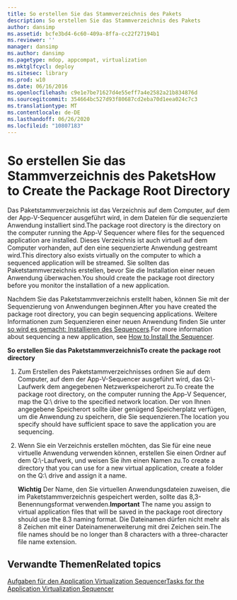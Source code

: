 ```yaml
---
title: So erstellen Sie das Stammverzeichnis des Pakets
description: So erstellen Sie das Stammverzeichnis des Pakets
author: dansimp
ms.assetid: bcfe3bd4-6c60-409a-8ffa-cc22f27194b1
ms.reviewer: ''
manager: dansimp
ms.author: dansimp
ms.pagetype: mdop, appcompat, virtualization
ms.mktglfcycl: deploy
ms.sitesec: library
ms.prod: w10
ms.date: 06/16/2016
ms.openlocfilehash: c9e1e7be71627d4e55eff7a4e2582a21b834876d
ms.sourcegitcommit: 354664bc527d93f80687cd2eba70d1eea024c7c3
ms.translationtype: MT
ms.contentlocale: de-DE
ms.lasthandoff: 06/26/2020
ms.locfileid: "10807183"
---
```

# <span data-ttu-id="eb575-103">So erstellen Sie das Stammverzeichnis des Pakets</span><span class="sxs-lookup"><span data-stu-id="eb575-103">How to Create the Package Root Directory</span></span>


<span data-ttu-id="eb575-104">Das Paketstammverzeichnis ist das Verzeichnis auf dem Computer, auf dem der App-V-Sequencer ausgeführt wird, in dem Dateien für die sequenzierte Anwendung installiert sind.</span><span class="sxs-lookup"><span data-stu-id="eb575-104">The package root directory is the directory on the computer running the App-V Sequencer where files for the sequenced application are installed.</span></span> <span data-ttu-id="eb575-105">Dieses Verzeichnis ist auch virtuell auf dem Computer vorhanden, auf den eine sequenzierte Anwendung gestreamt wird.</span><span class="sxs-lookup"><span data-stu-id="eb575-105">This directory also exists virtually on the computer to which a sequenced application will be streamed.</span></span> <span data-ttu-id="eb575-106">Sie sollten das Paketstammverzeichnis erstellen, bevor Sie die Installation einer neuen Anwendung überwachen.</span><span class="sxs-lookup"><span data-stu-id="eb575-106">You should create the package root directory before you monitor the installation of a new application.</span></span>

<span data-ttu-id="eb575-107">Nachdem Sie das Paketstammverzeichnis erstellt haben, können Sie mit der Sequenzierung von Anwendungen beginnen.</span><span class="sxs-lookup"><span data-stu-id="eb575-107">After you have created the package root directory, you can begin sequencing applications.</span></span> <span data-ttu-id="eb575-108">Weitere Informationen zum Sequenzieren einer neuen Anwendung finden Sie unter [so wird es gemacht: Installieren des Sequencers](how-to-install-the-sequencer.md).</span><span class="sxs-lookup"><span data-stu-id="eb575-108">For more information about sequencing a new application, see [How to Install the Sequencer](how-to-install-the-sequencer.md).</span></span>

**<span data-ttu-id="eb575-109">So erstellen Sie das Paketstammverzeichnis</span><span class="sxs-lookup"><span data-stu-id="eb575-109">To create the package root directory</span></span>**

1.  <span data-ttu-id="eb575-110">Zum Erstellen des Paketstammverzeichnisses ordnen Sie auf dem Computer, auf dem der App-V-Sequencer ausgeführt wird, das Q:\\-Laufwerk dem angegebenen Netzwerkspeicherort zu.</span><span class="sxs-lookup"><span data-stu-id="eb575-110">To create the package root directory, on the computer running the App-V Sequencer, map the Q:\\ drive to the specified network location.</span></span> <span data-ttu-id="eb575-111">Der von Ihnen angegebene Speicherort sollte über genügend Speicherplatz verfügen, um die Anwendung zu speichern, die Sie sequenzieren.</span><span class="sxs-lookup"><span data-stu-id="eb575-111">The location you specify should have sufficient space to save the application you are sequencing.</span></span>

2.  <span data-ttu-id="eb575-112">Wenn Sie ein Verzeichnis erstellen möchten, das Sie für eine neue virtuelle Anwendung verwenden können, erstellen Sie einen Ordner auf dem Q:\\-Laufwerk, und weisen Sie ihm einen Namen zu.</span><span class="sxs-lookup"><span data-stu-id="eb575-112">To create a directory that you can use for a new virtual application, create a folder on the Q:\\ drive and assign it a name.</span></span>

    <span data-ttu-id="eb575-113">**Wichtig**  Der Name, den Sie virtuellen Anwendungsdateien zuweisen, die im Paketstammverzeichnis gespeichert werden, sollte das 8,3-Benennungsformat verwenden.</span><span class="sxs-lookup"><span data-stu-id="eb575-113">**Important** The name you assign to virtual application files that will be saved in the package root directory should use the 8.3 naming format.</span></span> <span data-ttu-id="eb575-114">Die Dateinamen dürfen nicht mehr als 8 Zeichen mit einer Dateinamenerweiterung mit drei Zeichen sein.</span><span class="sxs-lookup"><span data-stu-id="eb575-114">The file names should be no longer than 8 characters with a three-character file name extension.</span></span>

     

## <span data-ttu-id="eb575-115">Verwandte Themen</span><span class="sxs-lookup"><span data-stu-id="eb575-115">Related topics</span></span>


[<span data-ttu-id="eb575-116">Aufgaben für den Application Virtualization Sequencer</span><span class="sxs-lookup"><span data-stu-id="eb575-116">Tasks for the Application Virtualization Sequencer</span></span>](tasks-for-the-application-virtualization-sequencer.md)

 

 





